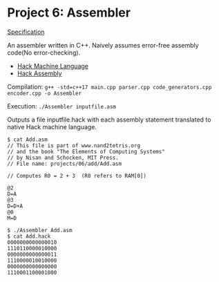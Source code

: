 # Project 6: Assembler

[Specification](https://www.nand2tetris.org/project06)

An assembler written in C++. Naively assumes error-free assembly code(No error-checking).

* [Hack Machine Language](https://b1391bd6-da3d-477d-8c01-38cdf774495a.filesusr.com/ugd/44046b_d70026d8c1424487a451eaba3e372132.pdf)
* [Hack Assembly](https://b1391bd6-da3d-477d-8c01-38cdf774495a.filesusr.com/ugd/44046b_b73759b866b249a0b3a715bf5a18f668.pdf)

Compilation: `g++ -std=c++17 main.cpp parser.cpp code_generators.cpp encoder.cpp -o Assembler`

Execution: `./Assembler inputfile.asm`

Outputs a file inputfile.hack with each assembly statement translated to native Hack machine language.

```
$ cat Add.asm
// This file is part of www.nand2tetris.org
// and the book "The Elements of Computing Systems"
// by Nisan and Schocken, MIT Press.
// File name: projects/06/add/Add.asm

// Computes R0 = 2 + 3  (R0 refers to RAM[0])

@2
D=A
@3
D=D+A
@0
M=D

$ ./Assembler Add.asm
$ cat Add.hack
0000000000000010
1110110000010000
0000000000000011
1110000010010000
0000000000000000
1110001100001000
```